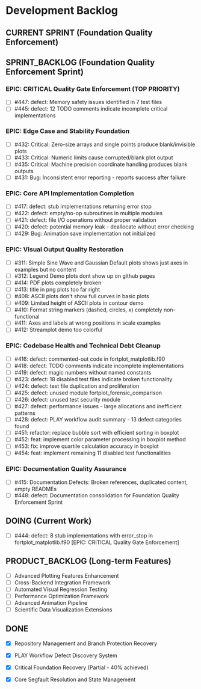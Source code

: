 # Development Backlog

## CURRENT SPRINT (Foundation Quality Enforcement)

## SPRINT_BACKLOG (Foundation Quality Enforcement Sprint)

### EPIC: CRITICAL Quality Gate Enforcement (TOP PRIORITY)
- [ ] #447: defect: Memory safety issues identified in 7 test files
- [ ] #445: defect: 12 TODO comments indicate incomplete critical implementations

### EPIC: Edge Case and Stability Foundation
- [ ] #432: Critical: Zero-size arrays and single points produce blank/invisible plots
- [ ] #433: Critical: Numeric limits cause corrupted/blank plot output
- [ ] #435: Critical: Machine precision coordinate handling produces blank outputs
- [ ] #431: Bug: Inconsistent error reporting - reports success after failure

### EPIC: Core API Implementation Completion
- [ ] #417: defect: stub implementations returning error stop
- [ ] #422: defect: empty/no-op subroutines in multiple modules
- [ ] #421: defect: file I/O operations without proper validation
- [ ] #420: defect: potential memory leak - deallocate without error checking
- [ ] #429: Bug: Animation save implementation not initialized

### EPIC: Visual Output Quality Restoration
- [ ] #311: Simple Sine Wave and Gaussian Default plots shows just axes in examples but no content
- [ ] #312: Legend Demo plots dont show up on github pages
- [ ] #414: PDF plots completely broken
- [ ] #413: title in png plots too far right
- [ ] #408: ASCII plots don't show full curves in basic plots
- [ ] #409: Limited height of ASCII plots in contour demo
- [ ] #410: Format string markers (dashed, circles, x) completely non-functional
- [ ] #411: Axes and labels at wrong positions in scale examples
- [ ] #412: Streamplot demo too colorful

### EPIC: Codebase Health and Technical Debt Cleanup
- [ ] #416: defect: commented-out code in fortplot_matplotlib.f90
- [ ] #418: defect: TODO comments indicate incomplete implementations
- [ ] #419: defect: magic numbers without named constants
- [ ] #423: defect: 18 disabled test files indicate broken functionality
- [ ] #424: defect: test file duplication and proliferation
- [ ] #425: defect: unused module fortplot_forensic_comparison
- [ ] #426: defect: unused test security module
- [ ] #427: defect: performance issues - large allocations and inefficient patterns
- [ ] #428: defect: PLAY workflow audit summary - 13 defect categories found
- [ ] #451: refactor: replace bubble sort with efficient sorting in boxplot
- [ ] #452: feat: implement color parameter processing in boxplot method
- [ ] #453: fix: improve quartile calculation accuracy in boxplot
- [ ] #454: feat: implement remaining 11 disabled test functionalities

### EPIC: Documentation Quality Assurance
- [ ] #415: Documentation Defects: Broken references, duplicated content, empty READMEs
- [ ] #448: defect: Documentation consolidation for Foundation Quality Enforcement Sprint

## DOING (Current Work)
- [ ] #444: defect: 8 stub implementations with error_stop in fortplot_matplotlib.f90 [EPIC: CRITICAL Quality Gate Enforcement]

## PRODUCT_BACKLOG (Long-term Features)

- [ ] Advanced Plotting Features Enhancement
- [ ] Cross-Backend Integration Framework
- [ ] Automated Visual Regression Testing
- [ ] Performance Optimization Framework
- [ ] Advanced Animation Pipeline
- [ ] Scientific Data Visualization Extensions

## DONE
- [x] Repository Management and Branch Protection Recovery
- [x] PLAY Workflow Defect Discovery System
- [x] Critical Foundation Recovery (Partial - 40% achieved)
- [x] Core Segfault Resolution and State Management

